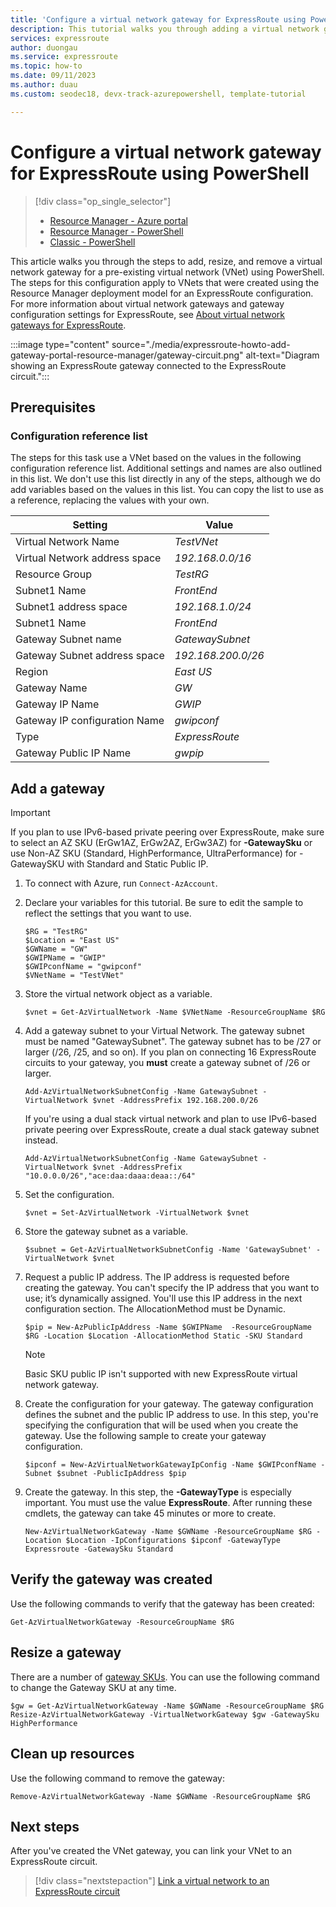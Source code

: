 ```yaml
---
title: 'Configure a virtual network gateway for ExpressRoute using PowerShell'
description: This tutorial walks you through adding a virtual network gateway to a VNet for ExpressRoute using Azure PowerShell.
services: expressroute
author: duongau
ms.service: expressroute
ms.topic: how-to
ms.date: 09/11/2023
ms.author: duau
ms.custom: seodec18, devx-track-azurepowershell, template-tutorial

---
```

# Configure a virtual network gateway for ExpressRoute using PowerShell
> [!div class="op_single_selector"]
> * [Resource Manager - Azure portal](expressroute-howto-add-gateway-portal-resource-manager.md)
> * [Resource Manager - PowerShell](expressroute-howto-add-gateway-resource-manager.md)
> * [Classic - PowerShell](expressroute-howto-add-gateway-classic.md)
> 

This article walks you through the steps to add, resize, and remove a virtual network gateway for a pre-existing virtual network (VNet) using PowerShell. The steps for this configuration apply to VNets that were created using the Resource Manager deployment model for an ExpressRoute configuration. For more information about virtual network gateways and gateway configuration settings for ExpressRoute, see [About virtual network gateways for ExpressRoute](expressroute-about-virtual-network-gateways.md).

:::image type="content" source="./media/expressroute-howto-add-gateway-portal-resource-manager/gateway-circuit.png" alt-text="Diagram showing an ExpressRoute gateway connected to the ExpressRoute circuit.":::

## Prerequisites

### Configuration reference list

The steps for this task use a VNet based on the values in the following configuration reference list. Additional settings and names are also outlined in this list. We don't use this list directly in any of the steps, although we do add variables based on the values in this list. You can copy the list to use as a reference, replacing the values with your own.

| Setting                   | Value                                              |
| ---                       | ---                                                |
| Virtual Network Name | *TestVNet* |    
| Virtual Network address space | *192.168.0.0/16* |
| Resource Group | *TestRG* |
| Subnet1 Name | *FrontEnd* |   
| Subnet1 address space | *192.168.1.0/24* |
| Subnet1 Name | *FrontEnd* |
| Gateway Subnet name | *GatewaySubnet* |    
| Gateway Subnet address space | *192.168.200.0/26* |
| Region | *East US* |
| Gateway Name | *GW* |   
| Gateway IP Name | *GWIP* |
| Gateway IP configuration Name | *gwipconf* |
| Type | *ExpressRoute* |
| Gateway Public IP Name  | *gwpip* |

## Add a gateway

> [!IMPORTANT]
> If you plan to use IPv6-based private peering over ExpressRoute, make sure to select an AZ SKU (ErGw1AZ, ErGw2AZ, ErGw3AZ) for **-GatewaySku** or use Non-AZ SKU (Standard, HighPerformance, UltraPerformance) for -GatewaySKU with Standard and Static Public IP.
> 

1. To connect with Azure, run `Connect-AzAccount`.

1. Declare your variables for this tutorial. Be sure to edit the sample to reflect the settings that you want to use.

   ```azurepowershell-interactive 
   $RG = "TestRG"
   $Location = "East US"
   $GWName = "GW"
   $GWIPName = "GWIP"
   $GWIPconfName = "gwipconf"
   $VNetName = "TestVNet"
   ```
1. Store the virtual network object as a variable.

   ```azurepowershell-interactive
   $vnet = Get-AzVirtualNetwork -Name $VNetName -ResourceGroupName $RG
   ```
1. Add a gateway subnet to your Virtual Network. The gateway subnet must be named "GatewaySubnet". The gateway subnet has to be /27 or larger (/26, /25, and so on). If you plan on connecting 16 ExpressRoute circuits to your gateway, you **must** create a gateway subnet of /26 or larger.

   ```azurepowershell-interactive
   Add-AzVirtualNetworkSubnetConfig -Name GatewaySubnet -VirtualNetwork $vnet -AddressPrefix 192.168.200.0/26
   ```
    If you're using a dual stack virtual network and plan to use IPv6-based private peering over ExpressRoute, create a dual stack gateway subnet instead.

   ```azurepowershell-interactive
   Add-AzVirtualNetworkSubnetConfig -Name GatewaySubnet -VirtualNetwork $vnet -AddressPrefix "10.0.0.0/26","ace:daa:daaa:deaa::/64"
   ```
1. Set the configuration.

   ```azurepowershell-interactive
   $vnet = Set-AzVirtualNetwork -VirtualNetwork $vnet
   ```
1. Store the gateway subnet as a variable.

   ```azurepowershell-interactive
   $subnet = Get-AzVirtualNetworkSubnetConfig -Name 'GatewaySubnet' -VirtualNetwork $vnet
   ```
1. Request a public IP address. The IP address is requested before creating the gateway. You can't specify the IP address that you want to use; it’s dynamically assigned. You'll use this IP address in the next configuration section. The AllocationMethod must be Dynamic.

   ```azurepowershell-interactive
   $pip = New-AzPublicIpAddress -Name $GWIPName  -ResourceGroupName $RG -Location $Location -AllocationMethod Static -SKU Standard
   ```

   > [!NOTE]
   > Basic SKU public IP isn't supported with new ExpressRoute virtual network gateway.
   
1. Create the configuration for your gateway. The gateway configuration defines the subnet and the public IP address to use. In this step, you're specifying the configuration that will be used when you create the gateway. Use the following sample to create your gateway configuration.

   ```azurepowershell-interactive
   $ipconf = New-AzVirtualNetworkGatewayIpConfig -Name $GWIPconfName -Subnet $subnet -PublicIpAddress $pip
   ```
1. Create the gateway. In this step, the **-GatewayType** is especially important. You must use the value **ExpressRoute**. After running these cmdlets, the gateway can take 45 minutes or more to create.

   ```azurepowershell-interactive
   New-AzVirtualNetworkGateway -Name $GWName -ResourceGroupName $RG -Location $Location -IpConfigurations $ipconf -GatewayType Expressroute -GatewaySku Standard
   ```

## Verify the gateway was created

Use the following commands to verify that the gateway has been created:

```azurepowershell-interactive
Get-AzVirtualNetworkGateway -ResourceGroupName $RG
```

## Resize a gateway

There are a number of [gateway SKUs](expressroute-about-virtual-network-gateways.md). You can use the following command to change the Gateway SKU at any time.

```azurepowershell-interactive
$gw = Get-AzVirtualNetworkGateway -Name $GWName -ResourceGroupName $RG
Resize-AzVirtualNetworkGateway -VirtualNetworkGateway $gw -GatewaySku HighPerformance
```

## Clean up resources
Use the following command to remove the gateway:

```azurepowershell-interactive
Remove-AzVirtualNetworkGateway -Name $GWName -ResourceGroupName $RG
```

## Next steps
After you've created the VNet gateway, you can link your VNet to an ExpressRoute circuit. 

> [!div class="nextstepaction"]
> [Link a virtual network to an ExpressRoute circuit](expressroute-howto-linkvnet-arm.md)
